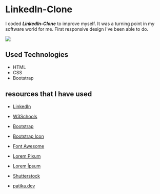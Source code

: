 # LinkedIn-Clone

I coded ***LinkedIn-Clone*** to improve myself. It was a turning point in my software world for me. First responsive design I've been able to do.

![](https://www.hizliresim.com/puwr993)

## Used Technologies 

+ HTML
+ CSS
+ Bootstrap


## resources that I have used

- [LinkedIn](https://www.linkedin.com/)

- [W3Schools](https://www.w3schools.com/)

- [Bootstrap](https://getbootstrap.com/)

- [Bootstrap Icon](https://icons.getbootstrap.com/)

- [Font Awesome](https://fontawesome.com/icons)

- [Lorem Pixum](https://picsum.photos/)

- [Lorem İpsum](https://tr.lipsum.com/)

- [Shutterstock](https://www.shutterstock.com/tr/)

- [patika.dev](https://www.patika.dev/)


